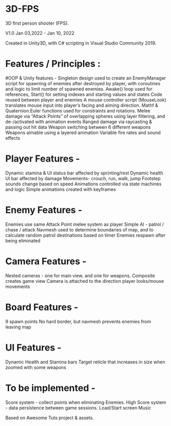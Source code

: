 # 3D-FPS
 3D first person shooter (FPS).

V1.0 Jan 03,2022 - Jan 10, 2022

Created in Unity3D, with C# scripting in Visual Studio Community 2019.

# Features / Principles :

 #OOP & Unity features -
Singleton design used to create an EnemyManager script for spawning of enemies after destroyed by player, with coroutines and logic to limit number of spawned enemies.
Awake() loop used for references, Start() for setting indexes and starting values and states
Code reused between player and enemies
A mouse controller script (MouseLook) translates mouse input into player’s facing and aiming direction. Mathf & Quaternion.Euler functions used for constraints and rotations.
Melee damage via “Attack Points” of overlapping spheres using layer filtering, and de-/activated with animation events
Ranged damage via raycasting & passing out hit data
Weapon switching between 6 different weapons
Weapons aimable using a layered animation
Variable fire rates and sound effects

# Player Features - 
Dynamic stamina & UI status bar affected by sprinting/rest
Dynamic health UI bar affected by damage
Movements- crouch, run, walk, jump
Footstep sounds change based on speed
Animations controlled via state machines and logic
Simple animations created with keyframes

# Enemy Features -
Enemies use same Attack Point melee system as player 
Simple AI - patrol / chase / attack
Navmesh used to determine boundaries of map, and to calculate random patrol destinations based on timer
Enemies respawn after being eliminated

# Camera Features - 
Nested cameras - one for main view, and one for weapons. Composite creates game view
Camera is attached to the direction player looks/mouse movements

# Board Features -
9 spawn points
No hard border, but navmesh prevents enemies from leaving map

# UI Features - 
Dynamic Health and Stamina bars
Target reticle that increases in size when zoomed with some weapons

# To be implemented -
Score system - collect points when eliminating Enemies. 
High Score system - data persistence between game sessions.
Load/Start screen
Music 


Based on Awesome Tuts project & assets.
